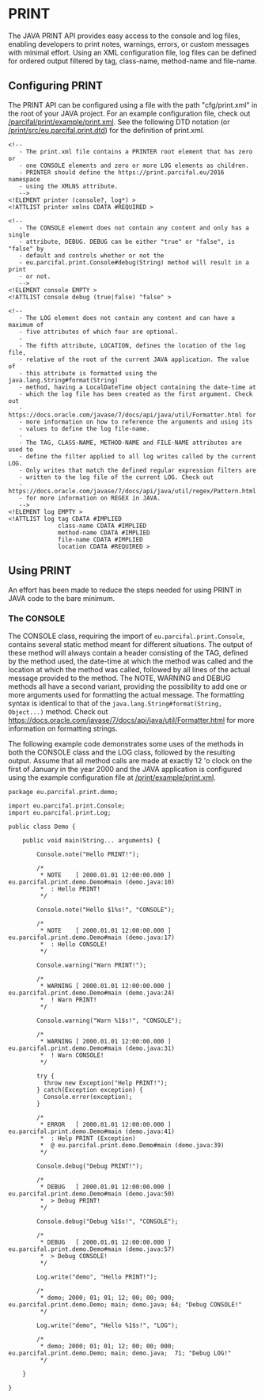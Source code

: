# PRINT

The JAVA PRINT API provides easy access to the console and log files, enabling developers to print notes, warnings, errors, or custom messages with minimal effort. Using an XML configuration file, log files can be defined for ordered output filtered by tag, class-name, method-name and file-name.

## Configuring PRINT

The PRINT API can be configured using a file with the path "cfg/print.xml" in the root of your JAVA project. For an example configuration file, check out [/parcifal/print/example/print.xml](https://github.com/parcifal/print/blob/master/example/print.xml). See the following DTD notation (or [/print/src/eu.parcifal.print.dtd](https://github.com/parcifal/print/blob/master/eu.parcifal.print.dtd)) for the definition of print.xml.

    <!--
       - The print.xml file contains a PRINTER root element that has zero or
       - one CONSOLE elements and zero or more LOG elements as children. 
       - PRINTER should define the https://print.parcifal.eu/2016 namespace 
       - using the XMLNS attribute.
       -->
    <!ELEMENT printer (console?, log*) >
    <!ATTLIST printer xmlns CDATA #REQUIRED >
    
    <!--
       - The CONSOLE element does not contain any content and only has a single 
       - attribute, DEBUG. DEBUG can be either "true" or "false", is "false" by 
       - default and controls whether or not the 
       - eu.parcifal.print.Console#debug(String) method will result in a print 
       - or not.
       -->
    <!ELEMENT console EMPTY >
    <!ATTLIST console debug (true|false) "false" >
    
    <!--
       - The LOG element does not contain any content and can have a maximum of 
       - five attributes of which four are optional.
       - 
       - The fifth attribute, LOCATION, defines the location of the log file, 
       - relative of the root of the current JAVA application. The value of 
       - this attribute is formatted using the java.lang.String#format(String) 
       - method, having a LocalDateTime object containing the date-time at 
       - which the log file has been created as the first argument. Check out 
       - https://docs.oracle.com/javase/7/docs/api/java/util/Formatter.html for 
       - more information on how to reference the arguments and using its 
       - values to define the log file-name.
       - 
       - The TAG, CLASS-NAME, METHOD-NAME and FILE-NAME attributes are used to 
       - define the filter applied to all log writes called by the current LOG. 
       - Only writes that match the defined regular expression filters are 
       - written to the log file of the current LOG. Check out 
       - https://docs.oracle.com/javase/7/docs/api/java/util/regex/Pattern.html 
       - for more information on REGEX in JAVA.
       -->
    <!ELEMENT log EMPTY >
    <!ATTLIST log tag CDATA #IMPLIED
                  class-name CDATA #IMPLIED
                  method-name CDATA #IMPLIED
                  file-name CDATA #IMPLIED 
                  location CDATA #REQUIRED >

## Using PRINT

An effort has been made to reduce the steps needed for using PRINT in JAVA code to the bare minimum.

### The CONSOLE

The CONSOLE class, requiring the import of `eu.parcifal.print.Console`, contains several static method meant for different situations. The output of these method will always contain a header consisting of the TAG, defined by the method used, the date-time at which the method was called and the location at which the method was called, followed by all lines of the actual message provided to the method. The NOTE, WARNING and DEBUG methods all have a second variant, providing the possibility to add one or more arguments used for formatting the actual message. The formatting syntax is identical to that of the `java.lang.String#format(String, Object...)` method. Check out https://docs.oracle.com/javase/7/docs/api/java/util/Formatter.html for more information on formatting strings.

The following example code demonstrates some uses of the methods in both the CONSOLE class and the LOG class, followed by the resulting output. Assume that all method calls are made at exactly 12 'o clock on the first of January in the year 2000 and the JAVA application is configured using the example configuration file at [/print/example/print.xml](https://github.com/parcifal/print/blob/master/example/print.xml).

    package eu.parcifal.print.demo;
    
    import eu.parcifal.print.Console;
    import eu.parcifal.print.Log;
    
    public class Demo {
        
        public void main(String... arguments) {
        
            Console.note("Hello PRINT!");
            
            /*
             * NOTE    [ 2000.01.01 12:00:00.000 ] eu.parcifal.print.demo.Demo#main (demo.java:10)
             *  : Hello PRINT!
             */
            
            Console.note("Hello $1%s!", "CONSOLE");
            
            /*
             * NOTE    [ 2000.01.01 12:00:00.000 ] eu.parcifal.print.demo.Demo#main (demo.java:17)
             *  : Hello CONSOLE!
             */
            
            Console.warning("Warn PRINT!");
            
            /*
             * WARNING [ 2000.01.01 12:00:00.000 ] eu.parcifal.print.demo.Demo#main (demo.java:24)
             *  ! Warn PRINT!
             */
            
            Console.warning("Warn %1$s!", "CONSOLE");
            
            /*
             * WARNING [ 2000.01.01 12:00:00.000 ] eu.parcifal.print.demo.Demo#main (demo.java:31)
             *  ! Warn CONSOLE!
             */
            
            try {
              throw new Exception("Help PRINT!");
            } catch(Exception exception) {
              Console.error(exception);
            }
            
            /*
             * ERROR   [ 2000.01.01 12:00:00.000 ] eu.parcifal.print.demo.Demo#main (demo.java:41)
             *  : Help PRINT (Exception)
             *  @ eu.parcifal.print.demo.Demo#main (demo.java:39)
             */
            
            Console.debug("Debug PRINT!");
            
            /*
             * DEBUG   [ 2000.01.01 12:00:00.000 ] eu.parcifal.print.demo.Demo#main (demo.java:50)
             *  > Debug PRINT!
             */
            
            Console.debug("Debug %1$s!", "CONSOLE");
            
            /*
             * DEBUG   [ 2000.01.01 12:00:00.000 ] eu.parcifal.print.demo.Demo#main (demo.java:57)
             *  > Debug CONSOLE!
             */
            
            Log.write("demo", "Hello PRINT!");
            
            /*
             * demo; 2000; 01; 01; 12; 00; 00; 000; eu.parcifal.print.demo.Demo; main; demo.java; 64; "Debug CONSOLE!"
             */
            
            Log.write("demo", "Hello %1$s!", "LOG");
            
            /*
             * demo; 2000; 01; 01; 12; 00; 00; 000; eu.parcifal.print.demo.Demo; main; demo.java;  71; "Debug LOG!"
             */
        
        }
        
    }
